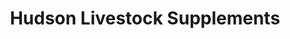 ---
title: "Hudson Livestock Supplements"
url: /miles/hudson-livestock-supplements/
shop: general
---